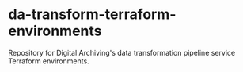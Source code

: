 # da-transform-terraform-environments

Repository for Digital Archiving's data transformation pipeline service Terraform environments.
